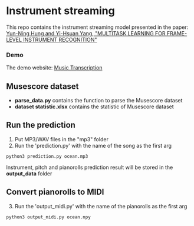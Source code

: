 # Instrument streaming

This repo contains the instrument streaming model presented in the paper:
[Yun-Ning Hung and Yi-Hsuan Yang, "MULTITASK LEARNING FOR FRAME-LEVEL INSTRUMENT RECOGNITION"](https://arxiv.org/pdf/1811.01143.pdf)


### Demo
The demo website: [Music Transcription](https://biboamy.github.io/instrument-streaming/)

## Musescore dataset
- **parse_data.py** contains the function to parse the Musescore dataset
- **dataset statistic.xlsx** contains the statistic of Musescore dataset 

## Run the prediction
1. Put MP3/WAV files in the "mp3" folder
2. Run the 'prediction.py' with the name of the song as the first arg
```
python3 prediction.py ocean.mp3
```
Instrument, pitch and pianorolls prediction result will be stored in the **output_data** folder 

## Convert pianorolls to MIDI 
3. Run the 'output_midi.py' with the name of the pianorolls as the first arg
```
python3 output_midi.py ocean.npy
```
